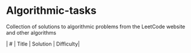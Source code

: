 # Algorithmic-tasks
Collection of solutions to algorithmic problems from the LeetCode website and other algorithms

| #	        | Title	      | Solution       	| Difficulty|

